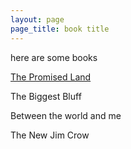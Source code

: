 ```yaml
---
layout: page
page_title: book title
---
```


here are some books

[The Promised Land](/blog/books/promised_land)

The Biggest Bluff

Between the world and me

The New Jim Crow